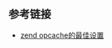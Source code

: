 ## 参考链接

* [zend opcache的最佳设置](http://gywbd.github.io/posts/2016/1/best-config-for-zend-opcache.html)